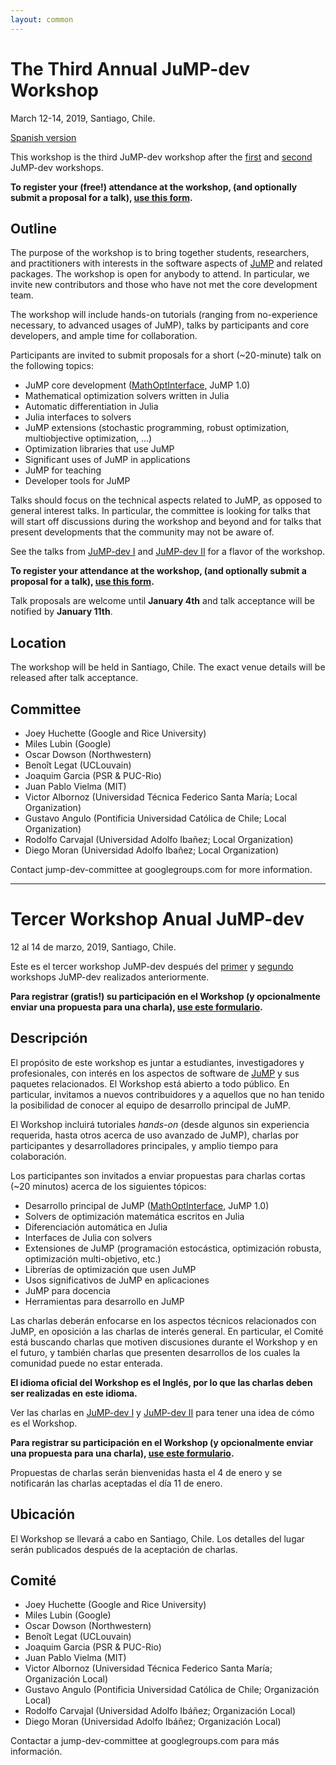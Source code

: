 ```yaml
---
layout: common
---
```


# The Third Annual JuMP-dev Workshop

March 12-14, 2019, Santiago, Chile.

[Spanish version](#tercer-workshop-anual-jump-dev)

This workshop is the third JuMP-dev workshop after the [first](/meetings/mit2017/)
and [second](/meetings/bordeaux2018/) JuMP-dev workshops.

**To register your (free!) attendance at the workshop, (and optionally submit a 
proposal for a talk), [use this form](https://goo.gl/forms/2nEljULHwC3zzcE13).**

## Outline

The purpose of the workshop is to bring together students,
researchers, and practitioners with interests in the software aspects of [JuMP](https://github.com/JuliaOpt/JuMP.jl)
and related packages. The workshop is open for anybody to attend. In particular,
we invite new contributors and those who have not met the core development team.

The workshop will include hands-on tutorials (ranging from no-experience
necessary, to advanced usages of JuMP), talks by participants and core
developers, and ample time for collaboration.

Participants are invited to submit proposals for a short (~20-minute) talk on the
following topics:

- JuMP core development ([MathOptInterface](https://github.com/JuliaOpt/MathOptInterface.jl), JuMP 1.0)
- Mathematical optimization solvers written in Julia 
- Automatic differentiation in Julia 
- Julia interfaces to solvers 
- JuMP extensions (stochastic programming, robust optimization, 
    multiobjective optimization, ...) 
- Optimization libraries that use JuMP 
- Significant uses of JuMP in applications 
- JuMP for teaching 
- Developer tools for JuMP

Talks should focus on the technical aspects related to JuMP, as opposed to
general interest talks. In particular, the committee is looking for talks that
will start off discussions during the workshop and beyond and for talks that
present developments that the community may not be aware of.

See the talks from [JuMP-dev I](https://www.youtube.com/watch?v=esOe5saQRKY&list=PLzK_rUGmc3o6EwPOCUCvBAbMJeYBS8PyY)
and [JuMP-dev II](https://www.youtube.com/playlist?list=PLP8iPy9hna6RJUxzYlWENcs9yf-CRoDvD)
for a flavor of the workshop.

**To register your attendance at the workshop, (and optionally submit a proposal
for a talk), [use this form](https://goo.gl/forms/2nEljULHwC3zzcE13).**

Talk proposals are welcome until **January 4th** and talk acceptance will be 
notified by **January 11th**. 

## Location

The workshop will be held in Santiago, Chile. The exact venue details will be
released after talk acceptance.

## Committee

- Joey Huchette (Google and Rice University)
- Miles Lubin (Google)
- Oscar Dowson (Northwestern)
- Benoît Legat (UCLouvain)
- Joaquim Garcia (PSR & PUC-Rio)
- Juan Pablo Vielma (MIT)
- Victor Albornoz (Universidad Técnica Federico Santa María; Local Organization)
- Gustavo Angulo (Pontificia Universidad Católica de Chile; Local Organization)
- Rodolfo Carvajal (Universidad Adolfo Ibañez; Local Organization)
- Diego Moran (Universidad Adolfo Ibañez; Local Organization)

Contact jump-dev-committee at googlegroups.com for more information.

---

# Tercer Workshop Anual JuMP-dev

12 al 14 de marzo, 2019, Santiago, Chile.

Este es el tercer workshop JuMP-dev después del [primer](/meetings/mit2017/)
y [segundo](/meetings/bordeaux2018/) workshops JuMP-dev realizados anteriormente.

**Para registrar (gratis!) su participación en el Workshop (y opcionalmente enviar una propuesta para una charla), [use este formulario](https://goo.gl/forms/2nEljULHwC3zzcE13).**

## Descripción

El propósito de este workshop es juntar a estudiantes, investigadores y 
profesionales, con interés en los aspectos de software de [JuMP](https://github.com/JuliaOpt/JuMP.jl) y sus paquetes relacionados. 
El Workshop está abierto a todo público. En particular, invitamos a nuevos 
contribuidores y a aquellos que no han tenido la posibilidad de conocer al equipo de desarrollo principal de JuMP.

El Workshop incluirá tutoriales *hands-on* (desde algunos sin experiencia requerida,
hasta otros acerca de uso avanzado de JuMP), charlas por participantes y desarrolladores principales, y amplio tiempo para colaboración.

Los participantes son invitados a enviar propuestas para charlas cortas (~20 minutos) acerca de los siguientes tópicos:

- Desarrollo principal de JuMP ([MathOptInterface](https://github.com/JuliaOpt/MathOptInterface.jl), JuMP 1.0)
- Solvers de optimización matemática escritos en Julia
- Diferenciación automática en Julia
- Interfaces de Julia con solvers
- Extensiones de JuMP (programación estocástica, optimización robusta,
    optimización multi-objetivo, etc.)
- Librerías de optimización que usen JuMP
- Usos significativos de JuMP en aplicaciones
- JuMP para docencia
- Herramientas para desarrollo en JuMP

Las charlas deberán enfocarse en los aspectos técnicos relacionados con JuMP,
en oposición a las charlas de interés general. En particular, el Comité está buscando
charlas que motiven discusiones durante el Workshop y en el futuro, y también charlas
que presenten desarrollos de los cuales la comunidad puede no estar enterada.

**El idioma oficial del Workshop es el Inglés, por lo que las charlas deben ser realizadas en este idioma.**

Ver las charlas en [JuMP-dev I](https://www.youtube.com/watch?v=esOe5saQRKY&list=PLzK_rUGmc3o6EwPOCUCvBAbMJeYBS8PyY)
y [JuMP-dev II](https://www.youtube.com/playlist?list=PLP8iPy9hna6RJUxzYlWENcs9yf-CRoDvD)
para tener una idea de cómo es el Workshop.

**Para registrar su participación en el Workshop (y opcionalmente enviar una propuesta para una charla), [use este formulario](https://goo.gl/forms/2nEljULHwC3zzcE13).**

Propuestas de charlas serán bienvenidas hasta el 4 de enero y se notificarán las charlas aceptadas el día 11 de enero.

## Ubicación

El Workshop se llevará a cabo en Santiago, Chile. Los detalles del lugar serán publicados después de la aceptación de charlas.

## Comité

- Joey Huchette (Google and Rice University)
- Miles Lubin (Google)
- Oscar Dowson (Northwestern)
- Benoît Legat (UCLouvain)
- Joaquim Garcia (PSR & PUC-Rio)
- Juan Pablo Vielma (MIT)
- Victor Albornoz (Universidad Técnica Federico Santa María; Organización Local)
- Gustavo Angulo (Pontificia Universidad Católica de Chile; Organización Local)
- Rodolfo Carvajal (Universidad Adolfo Ibáñez; Organización Local)
- Diego Moran (Universidad Adolfo Ibáñez; Organización Local)

Contactar a jump-dev-committee at googlegroups.com para más información.

